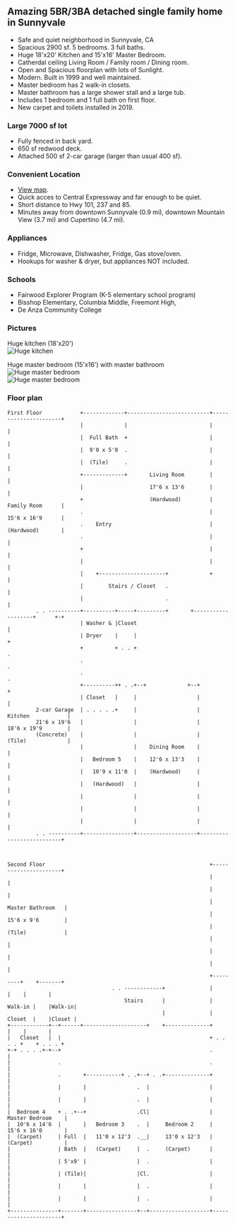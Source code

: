 ## Amazing 5BR/3BA detached single family home in Sunnyvale
* Safe and quiet neighborhood in Sunnyvale, CA
* Spacious 2900 sf. 5 bedrooms. 3 full baths.
* Huge 18'x20' Kitchen and 15'x16' Master Bedroom.
* Catherdal ceiling Living Room / Family room / Dining room.
* Open and Spacious floorplan with lots of Sunlight.
* Modern. Built in 1999 and well maintained.
* Master bedroom has 2 walk-in closets.
* Master bathroom has a large shower stall and a large tub.
* Includes 1 bedroom and 1 full bath on first floor.
* New carpet and toilets installed in 2019.

### Large 7000 sf lot
* Fully fenced in back yard.
* 650 sf redwood deck.
* Attached 500 sf 2-car garage (larger than usual 400 sf).

### Convenient Location
* [View map](https://www.google.com/maps/place/Lastreto+Ave+%26+E+Taylor+Ave,+Sunnyvale,+CA+94085).
* Quick acces to Central Expressway and far enough to be quiet.
* Short distance to Hwy 101, 237 and 85.
* Minutes away from downtown Sunnyvale (0.9 mi), downtown Mountain View (3.7 mi) and Cupertino (4.7 mi).

### Appliances
* Fridge, Microwave, Dishwasher, Fridge, Gas stove/oven.
* Hookups for washer & dryer, but appliances NOT included.

### Schools
* Fairwood Explorer Program (K-5 elementary school program)
* Bisshop Elementary, Columbia Middle, Freemont High,
* De Anza Community College

### Pictures
Huge kitchen (18'x20')  
![Huge kitchen](assets/img/lastreto-kitchen-b-600.jpg)  

Huge master bedroom (15'x16') with master bathroom  
![Huge master bedroom](assets/img/lastreto-bedroom-1a-600.jpg)  
![Huge master bedroom](assets/img/lastreto-bedroom-1b-600.jpg)  

### Floor plan
```
First Floor            +-------------+--------------------------+----------------------+
                       |             |                          |                      |
                       |  Full Bath  +                          |                      |
                       |  9'0 x 5'0  .                          |                      |
                       |  (Tile)     .                          |                      |
                       +-------------+       Living Room        |                      |
                       |                     17'6 x 13'6        |                      |
                       +                     (Hardwood)         |     Family Room      |
                       .                                        |     15'6 x 16'9      |
                       .    Entry                               |     (Hardwood)       |
                       .                                        |                      |
                       +                                        |                      |
                       |                                        |                      |
                       |    +---------------------+             +                      |
                       |        Stairs / Closet   .                                    |
                       |                          .                                    |
         . . ----------+----------+-----+---------+       +-------------------+      +-+
                       | Washer & |Closet                                              |
                       | Dryer    |     |                                              +
                       +          + . . +                                              .
                       .                                                               .
                       .                                                               .
                       +----------++ . .+--+             +--+                          +
                       | Closet   |     |                   |                          |
         2-car Garage  | . . . . .+     |                   |       Kitchen            |
         21'6 x 19'6   |                |                   |       18'6 x 19'9        |
         (Concrete)    |                |                   |       (Tile)             |
                       |                |    Dining Room    |                          |
                       |   Bedroom 5    |    12'6 x 13'3    |                          |
                       |   10'9 x 11'0  |    (Hardwood)     |                          |
                       |   (Hardwood)   |                   |                          |
                       |                |                   |                          |
                       |                |                   |                          |
                       |                |                   |                          |
         . . ----------+----------------+-------------------+--------------------------+



Second Floor                                                    +----------------------+
                                                                |                      |
                                                                |                      |
                                                                |    Master Bathroom   |
                                                                |    15'6 x 9'6        |
                                                                |    (Tile)            |
                                                                |                      |
                                                                |                      |
                                                                |                      |
                                                                +---------+    +-------+
                                 . . ------------+              |         |    |       |
                                     Stairs      |              | Walk-in |    |Walk-in|
                                                 |              | Closet  |    |Closet |
+------------+--+------+--------------------+    +--------------+         |    |       |
|   Closet   |  |                                               + . . . . +    + . . . +
+-+ . . . .+-+--+                                               .                      |
|               .                                               .                      |
|               .       +-----------+ . .+--+ . .+--------------+                      |
|               |       |                .  |                   |                      |
|               |       |                .  |                   |                      |
|  Bedroom 4    + . .+--+                .Cl|                   |    Master Bedroom    |
|  10'6 x 14'6  |       |   Bedroom 3    .  |     Bedroom 2     |    15'6 x 16'0       |
|  (Carpet)     | Full  |   11'0 x 12'3  .__|     13'0 x 12'3   |    (Carpet)          |
|               | Bath  |   (Carpet)     |  .     (Carpet)      |                      |
|               | 5'x9' |                |  .                   |                      |
|               | (Tile)|                |Cl.                   |                      |
|               |       |                |  .                   |                      |
|               |       |                |  .                   |                      |
+---------------+-------+----------------+--+-------------------+----------------------+
```
